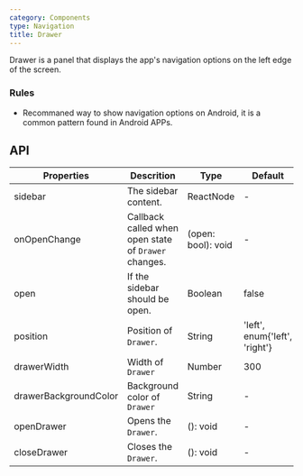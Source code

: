 ```yaml
---
category: Components
type: Navigation
title: Drawer
---
```


Drawer is a panel that displays the app's navigation options on the left edge of the screen.

### Rules

- Recommaned way to show navigation options on Android, it is a common pattern found in Android APPs.

## API

Properties | Descrition | Type | Default
-----------|------------|------|--------
| sidebar | The sidebar content. | ReactNode | - |
| onOpenChange | Callback called when open state of `Drawer` changes. | (open: bool): void | - |
| open | If the sidebar should be open. | Boolean | false |
| position | Position of `Drawer`. | String | 'left', enum{'left', 'right'} |
| drawerWidth | Width of `Drawer` | Number | 300 |
| drawerBackgroundColor | Background color of `Drawer` | String | - |
| openDrawer | Opens the `Drawer`.  | (): void | - |
| closeDrawer | Closes the `Drawer`. | (): void | - |
